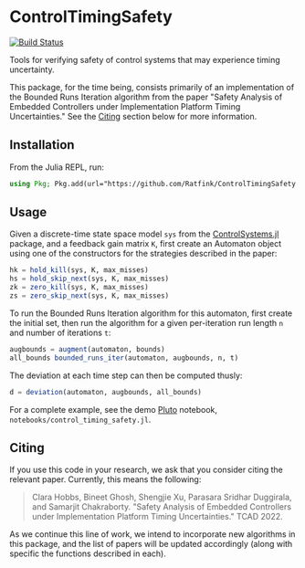 # ControlTimingSafety

[![Build Status](https://github.com/Ratfink/ControlTimingSafety.jl/actions/workflows/CI.yml/badge.svg?branch=main)](https://github.com/Ratfink/ControlTimingSafety.jl/actions/workflows/CI.yml?query=branch%3Amain)

Tools for verifying safety of control systems that may experience timing
uncertainty.

This package, for the time being, consists primarily of an implementation of
the Bounded Runs Iteration algorithm from the paper "Safety Analysis of
Embedded Controllers under Implementation Platform Timing Uncertainties."  See
the [Citing](#citing) section below for more information.

## Installation

From the Julia REPL, run:

```julia
using Pkg; Pkg.add(url="https://github.com/Ratfink/ControlTimingSafety.jl")
```

## Usage

Given a discrete-time state space model `sys` from the
[ControlSystems.jl](https://github.com/JuliaControl/ControlSystems.jl) package,
and a feedback gain matrix `K`, first create an Automaton object using one of
the constructors for the strategies described in the paper:

```julia
hk = hold_kill(sys, K, max_misses)
hs = hold_skip_next(sys, K, max_misses)
zk = zero_kill(sys, K, max_misses)
zs = zero_skip_next(sys, K, max_misses)
```

To run the Bounded Runs Iteration algorithm for this automaton, first create
the initial set, then run the algorithm for a given per-iteration run
length `n` and number of iterations `t`:

```julia
augbounds = augment(automaton, bounds)
all_bounds bounded_runs_iter(automaton, augbounds, n, t)
```

The deviation at each time step can then be computed thusly:

```julia
d = deviation(automaton, augbounds, all_bounds)
```

For a complete example, see the demo [Pluto](https://github.com/fonsp/Pluto.jl)
notebook, `notebooks/control_timing_safety.jl`.

## Citing

If you use this code in your research, we ask that you consider citing the
relevant paper.  Currently, this means the following:

> Clara Hobbs, Bineet Ghosh, Shengjie Xu, Parasara Sridhar Duggirala, and Samarjit Chakraborty.
> "Safety Analysis of Embedded Controllers under Implementation Platform Timing Uncertainties."
> TCAD 2022.

As we continue this line of work, we intend to incorporate new algorithms in
this package, and the list of papers will be updated accordingly (along with
specific the functions described in each).
